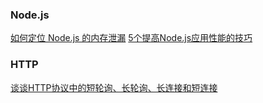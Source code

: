### Node.js
[如何定位 Node.js 的内存泄漏](http://web.jobbole.com/85684/)
[5个提高Node.js应用性能的技巧](https://blog.maxleap.cn/archives/512)

### HTTP
[谈谈HTTP协议中的短轮询、长轮询、长连接和短连接](http://web.jobbole.com/85541/)
